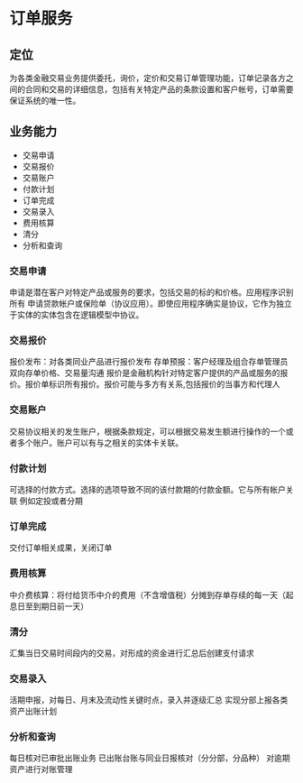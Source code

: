 # 订单服务  
## 定位  
为各类金融交易业务提供委托，询价，定价和交易订单管理功能，订单记录各方之间的合同和交易的详细信息，包括有关特定产品的条款设置和客户帐号，订单需要保证系统的唯一性。

## 业务能力  
* 交易申请
* 交易报价
* 交易账户
* 付款计划
* 订单完成
* 交易录入
* 费用核算
* 清分
* 分析和查询

### 交易申请
申请是潜在客户对特定产品或服务的要求，包括交易的标的和价格。应用程序识别所有
申请贷款帐户或保险单（协议应用）。即使应用程序确实是协议，它作为独立于实体的实体包含在逻辑模型中协议。

### 交易报价
报价发布：对各类同业产品进行报价发布
存单预报：客户经理及组合存单管理员双向存单价格、交易量沟通
报价是金融机构针对特定客户提供的产品或服务的报价。报价单标识所有报价。报价可能与多方有关系,包括报价的当事方和代理人

### 交易账户
交易协议相关的发生账户，根据条款规定，可以根据交易发生额进行操作的一个或者多个账户。账户可以有与之相关的实体卡关联。

### 付款计划
可选择的付款方式。选择的选项导致不同的该付款期的付款金额。它与所有帐户关联
例如定投或者分期

### 订单完成
交付订单相关成果，关闭订单

### 费用核算 
中介费核算：将付给货币中介的费用（不含增值税）分摊到存单存续的每一天（起息日至到期日前一天）

###  清分
汇集当日交易时间段内的交易，对形成的资金进行汇总后创建支付请求

###  交易录入
活期申报，对每日、月末及流动性关键时点，录入并逐级汇总
实现分部上报各类资产出账计划

###  分析和查询 
每日核对已审批出账业务
已出账台账与同业日报核对（分分部，分品种）
对逾期资产进行对账管理